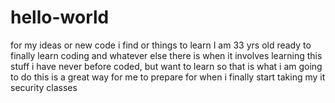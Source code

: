 # hello-world
for my ideas or new code i find or things to learn
I am 33 yrs old
ready to finally  learn coding and whatever else there is when it involves learning this stuff
i have never before coded, but want to learn so that is what i am going to do
this is a great way for me to prepare for when i finally start taking my it security classes
